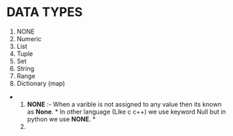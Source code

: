 # DATA TYPES
 1.    NONE
 2.    Numeric
 3.    List
 4.    Tuple
 5.    Set
 6.    String
 7.    Range 
 8.    Dictionary  (map) 


 * 
   1. **NONE** :-   When a varible is not assigned to any value then its known as **None**. * In other   language (Like c c++) we use keyword Null but in python we use **NONE**. *
   2.  
